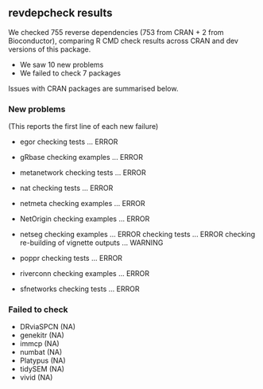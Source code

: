 ## revdepcheck results

We checked 755 reverse dependencies (753 from CRAN + 2 from Bioconductor), comparing R CMD check results across CRAN and dev versions of this package.

 * We saw 10 new problems
 * We failed to check 7 packages

Issues with CRAN packages are summarised below.

### New problems
(This reports the first line of each new failure)

* egor
  checking tests ... ERROR

* gRbase
  checking examples ... ERROR

* metanetwork
  checking tests ... ERROR

* nat
  checking tests ... ERROR

* netmeta
  checking examples ... ERROR

* NetOrigin
  checking examples ... ERROR

* netseg
  checking examples ... ERROR
  checking tests ... ERROR
  checking re-building of vignette outputs ... WARNING

* poppr
  checking tests ... ERROR

* riverconn
  checking examples ... ERROR

* sfnetworks
  checking tests ... ERROR

### Failed to check

* DRviaSPCN (NA)
* genekitr  (NA)
* immcp     (NA)
* numbat    (NA)
* Platypus  (NA)
* tidySEM   (NA)
* vivid     (NA)
